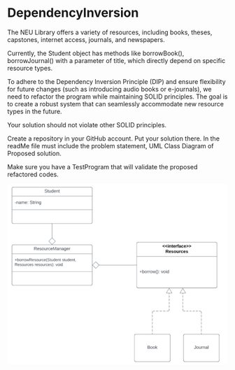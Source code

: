 # DependencyInversion
The NEU Library offers a variety of resources, including books, theses, capstones, internet access, journals, and newspapers.

Currently, the Student object has methods like borrowBook(), borrowJournal() with a parameter of title, which directly depend on specific resource types.

To adhere to the Dependency Inversion Principle (DIP) and ensure flexibility for future changes (such as introducing audio books or e-journals), we need to refactor the program while maintaining SOLID principles. The goal is to create a robust system that can seamlessly accommodate new resource types in the future.

Your solution should not violate other SOLID principles.

Create a repository in your GitHub account. Put your solution there. In the readMe file must include the problem statement, UML Class Diagram of Proposed solution.

Make sure you have a TestProgram that will validate the proposed refactored codes.

![alt text](DIP.png)